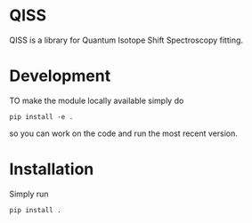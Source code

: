 # QISS

QISS is a library for Quantum Isotope Shift Spectroscopy fitting.


    
    
    
# Development


TO make the module locally available simply do

    pip install -e .
    
    
so you can work on the code and run the most recent version.



# Installation

Simply run

    pip install .
